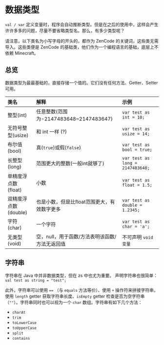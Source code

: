 # 数据类型

`val / var` 定义变量时，程序会自动推断类型。但是在之后的使用中，这样会产生许许多多的问题，尽量不要省略类型名。那么，有多少类型呢？

请注意，以下类名为小写字母的开头的，都作为 ZenCode 的关键词，这些类无需导入。这些类便是 ZenCode 的基础类，他们作为一个编程语言的基础，底层上不依赖 Minecraft。

## 总览

数据类型为最最基础的，直接存储一个值的。它们没有任何方法、Getter、Setter可用。

| 类名 | 解释 | 示例 |
| :--- | :--- | :--- |
| 整型\(int\) | 任意整数\(范围为-2147483648~2147483647\) | `var test as int = 10;` |
| 无符号整型\(usize\) | 和 int 一样 (?) | `var test as usize = 14;` |
| 布尔值\(bool\) | 真\(`true`\)或假\(`false`\) | `var test as bool = true;` |
| 长整型\(long\) | 范围更大的整数\(一般int就够了\) | `var test as long = 2147483648;` |
| 单精度浮点数\(float\) | 小数 | `var test as float = 1.5;` |
| 双精度浮点数\(double\) | 也是小数，但是比float范围更大，有效数字更多 | `var test as double = 1.2345;` |
| 字符\(char\) | 一个字符 | `var test as char = 'a';` |
| 无类型\(void\) | 空，null，用于函数/方法表明该函数/方法无返回值 | 不可声明 `void 变量` |

## 字符串

字符串在 Java 中并非数据类型，但在 zs 中也尤为重要。 声明字符串也很简单： `val test as string = "test";`

此外，字符串可以使用 `==` （与 `equals` 方法等价）、使用 `+` 操作符来拼接字符串，使用 `length` getter 获取字符串长度、`isEmpty` getter 检查是否为空字符串（`""`）。字符串同时也可以视为一个 `char` 数组。字符串有如下几个方法：

* `charAt`
* `trim`
* `toLowerCase`
* `toUpperCase`
* `split`
* `contains`
